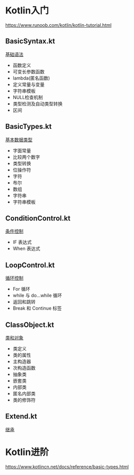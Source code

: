 # Kotlin入门
<https://www.runoob.com/kotlin/kotlin-tutorial.html>

## BasicSyntax.kt

[基础语法](https://www.runoob.com/kotlin/kotlin-basic-syntax.html)

* 函数定义
* 可变长参数函数
* lambda(匿名函数)
* 定义常量与变量
* 字符串模板
* NULL检查机制
* 类型检测及自动类型转换
* 区间

## BasicTypes.kt

[基本数据类型](https://www.runoob.com/kotlin/kotlin-basic-types.html)

* 字面常量
* 比较两个数字
* 类型转换
* 位操作符
* 字符
* 布尔
* 数组
* 字符串
* 字符串模板

## ConditionControl.kt

[条件控制](https://www.runoob.com/kotlin/kotlin-condition-control.html)

* IF 表达式
* When 表达式

## LoopControl.kt

[循环控制](https://www.runoob.com/kotlin/kotlin-loop-control.html)

* For 循环
* while 与 do...while 循环
* 返回和跳转
* Break 和 Continue 标签

## ClassObject.kt

[类和对象](https://www.runoob.com/kotlin/kotlin-class-object.html)

* 类定义
* 类的属性
* 主构造器
* 次构造函数
* 抽象类
* 嵌套类
* 内部类
* 匿名内部类
* 类的修饰符

## Extend.kt

[继承](https://www.runoob.com/kotlin/kotlin-extend.html)


# Kotlin进阶
<https://www.kotlincn.net/docs/reference/basic-types.html>